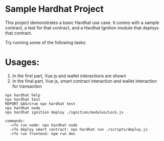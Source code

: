 # Sample Hardhat Project

This project demonstrates a basic Hardhat use case. It comes with a sample contract, a test for that contract, and a Hardhat Ignition module that deploys that contract.

Try running some of the following tasks:

# Usages:
1. In the first part, Vue js and wallet interactions are shown
2. In the final part, Vue js, smart contract interaction and wallet interaction for transaction

```shell
npx hardhat help
npx hardhat test
REPORT_GAS=true npx hardhat test
npx hardhat node
npx hardhat ignition deploy ./ignition/modules/Lock.js

commands:
  ->To run node: npx hardhat node
  ->To deploy smart contract: npx hardhat run ./scripts/deploy.js
  ->To run frontend: npm run dev
```
